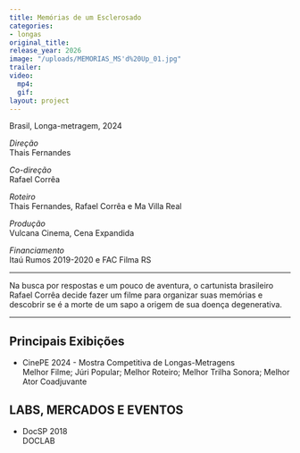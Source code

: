```yaml
---
title: Memórias de um Esclerosado
categories:
- longas
original_title: 
release_year: 2026
image: "/uploads/MEMORIAS_MS'd%20Up_01.jpg"
trailer: 
video:
  mp4: 
  gif: 
layout: project
---
```


Brasil, Longa-metragem, 2024

*Direção*\
Thais Fernandes

*Co-direção*\
Rafael Corrêa

*Roteiro*\
Thais Fernandes, Rafael Corrêa e Ma Villa Real

*Produção*\
Vulcana Cinema, Cena Expandida

*Financiamento*\
Itaú Rumos 2019-2020 e FAC Filma RS

---

Na busca por respostas e um pouco de aventura, o cartunista brasileiro Rafael Corrêa decide fazer um filme para organizar suas memórias e descobrir se é a morte de um sapo a origem de sua doença degenerativa.

---

## Principais Exibições

* CinePE 2024 - Mostra Competitiva de Longas-Metragens\
  Melhor Filme; Júri Popular; Melhor Roteiro; Melhor Trilha Sonora; Melhor Ator Coadjuvante

## LABS, MERCADOS E EVENTOS

* DocSP 2018\
  DOCLAB